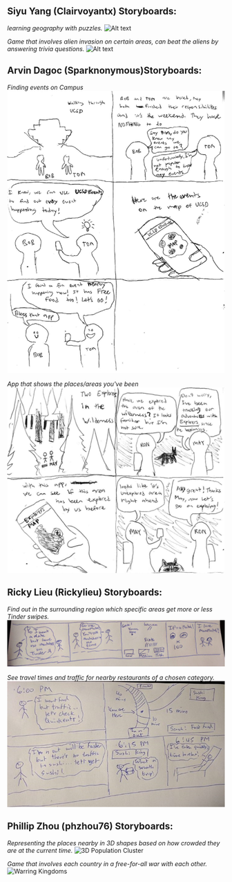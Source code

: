 ## Siyu Yang (Clairvoyantx) Storyboards:
*learning geography with puzzles.*
![Alt text](https://i.imgur.com/nvkj0uE.png "Board1")

*Game that involves alien invasion on certain areas, can beat the aliens by answering trivia questions.*
![Alt text](https://i.imgur.com/e6GGGLr.png "Board1")

## Arvin Dagoc (Sparknonymous)Storyboards:
*Finding events on Campus*
![Events](Images/storyboard%20events%20app.jpg)

*App that shows the places/areas you've been*
![Explore](Images/storyboard%20explore.jpg)

## Ricky Lieu (Rickylieu) Storyboards:
*Find out in the surrounding region which specific areas get more or less Tinder swipes.*
![Tinder](Images/tinder%20storyboard.jpg)

*See travel times and traffic for nearby restaurants of a chosen category.*
![Food Traffic](Images/food%20traffic%20storyboard.jpg)

## Phillip Zhou (phzhou76) Storyboards:
*Representing the places nearby in 3D shapes based on how crowded they are at the current time.*
![3D Population Cluster](Images/COGS%20121%20Storyboard%201.png)

*Game that involves each country in a free-for-all war with each other.*
![Warring Kingdoms](Images/COGS%20121%20Storyboard%202.png)
